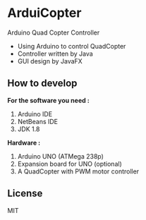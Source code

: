 ArduiCopter
===========

Arduino Quad Copter Controller

  - Using Arduino to control QuadCopter
  - Controller written by Java
  - GUI design by JavaFX


How to develop
--------------
**For the software you need :**
 1. Arduino IDE
 2. NetBeans IDE
 3. JDK 1.8

**Hardware :** 
 1. Arduino UNO (ATMega 238p)
 2. Expansion board for UNO (optional)
 3. A QuadCopter with PWM motor controller


License
----
MIT
